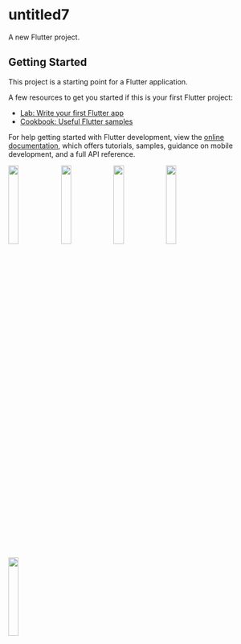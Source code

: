 # untitled7

A new Flutter project.

## Getting Started

This project is a starting point for a Flutter application.

A few resources to get you started if this is your first Flutter project:

- [Lab: Write your first Flutter app](https://docs.flutter.dev/get-started/codelab)
- [Cookbook: Useful Flutter samples](https://docs.flutter.dev/cookbook)

For help getting started with Flutter development, view the
[online documentation](https://docs.flutter.dev/), which offers tutorials,
samples, guidance on mobile development, and a full API reference.

<p>
  <img src="https://user-images.githubusercontent.com/119474574/228540656-df1a0b76-a608-46fd-aac3-57fbeff06b12.jpg" width="20%">
  <img src="https://user-images.githubusercontent.com/119474574/228540864-bd89c435-1993-4078-ae21-a213826d2709.jpg" hight="20%" width="20%">
  <img src="https://user-images.githubusercontent.com/119474574/228544304-e43ae2fe-35b3-4041-a13c-f4b59854a340.jpg" width="20%">
  <img src="https://user-images.githubusercontent.com/119474574/228541457-393f8508-87f4-496b-8f06-fe5cd6845a87.jpg" width="20%">
  <img src="https://user-images.githubusercontent.com/119474574/228540378-800e89f2-0c85-441e-8878-b08bd1dc015f.jpg"hight="20%" width="20%">
</p>

